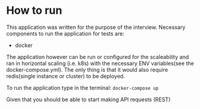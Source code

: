 # How to run

This application was written for the purpose of the interview. Necessary components to run the application for tests are:

- docker

The application however can be run or configured for the scaleability and ran in horizontal scaling (i.e. k8s) with the necessary ENV variables(see the docker-compose.yml). The only thing is that it would also require redis(single instance or cluster) to be deployed.


To run the application type in the terminal:
`docker-compose up`


Given that you should be able to start making API requests (REST)